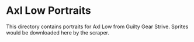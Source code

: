# Axl Low Portraits

This directory contains portraits for Axl Low from Guilty Gear Strive.
Sprites would be downloaded here by the scraper.
